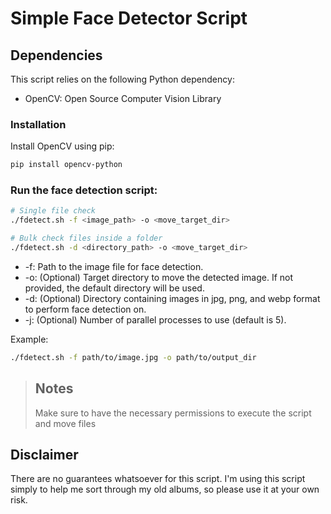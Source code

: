 # Simple Face Detector Script
## Dependencies

This script relies on the following Python dependency:
- OpenCV: Open Source Computer Vision Library

### Installation
Install OpenCV using pip:
```bash
pip install opencv-python
```

### Run the face detection script:

```bash
# Single file check
./fdetect.sh -f <image_path> -o <move_target_dir>

# Bulk check files inside a folder
./fdetect.sh -d <directory_path> -o <move_target_dir>
```
- -f: Path to the image file for face detection.
- -o: (Optional) Target directory to move the detected image. If not provided, the default directory will be used.
- -d: (Optional) Directory containing images in jpg, png, and webp format to perform face detection on.
- -j: (Optional) Number of parallel processes to use (default is 5).

Example:

```bash
./fdetect.sh -f path/to/image.jpg -o path/to/output_dir
```

> Notes
> -----
> Make sure to have the necessary permissions to execute the script and move files


## Disclaimer
There are no guarantees whatsoever for this script. I'm using this script simply to help me sort through my old albums, so please use it at your own risk.